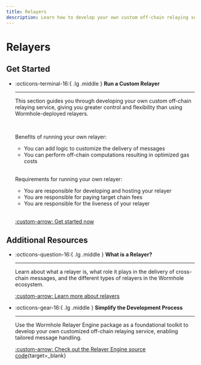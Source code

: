 ```yaml
---
title: Relayers
description: Learn how to develop your own custom off-chain relaying service, giving you greater control and flexibility than using Wormhole-deployed relayers.
---
```


# Relayers

## Get Started

<div class="grid cards" markdown>

-   :octicons-terminal-16:{ .lg .middle } **Run a Custom Relayer**

    ---

    This section guides you through developing your own custom off-chain relaying service, giving you greater control and flexibility than using Wormhole-deployed relayers.

    <br>

    Benefits of running your own relayer:

    - You can add logic to customize the delivery of messages
    - You can perform off-chain computations resulting in optimized gas costs

    <br>

    Requirements for running your own relayer:

    - You are responsible for developing and hosting your relayer
    - You are responsible for paying target chain fees
    - You are responsible for the liveness of your relayer

    <br>

    [:custom-arrow: Get started now](/docs/infrastructure/relayers/run-relayer/)

</div>

## Additional Resources

<div class="grid cards" markdown>

-   :octicons-question-16:{ .lg .middle } **What is a Relayer?**

    ---

    Learn about what a relayer is, what role it plays in the delivery of cross-chain messages, and the different types of relayers in the Wormhole ecosystem.

    [:custom-arrow: Learn more about relayers](/docs/learn/infrastructure/relayer/)

-   :octicons-gear-16:{ .lg .middle } **Simplify the Development Process**

    ---

    Use the Wormhole Relayer Engine package as a foundational toolkit to develop your own customized off-chain relaying service, enabling tailored message handling.

    [:custom-arrow: Check out the Relayer Engine source code](https://github.com/wormhole-foundation/relayer-engine){target=\_blank}

</div>
